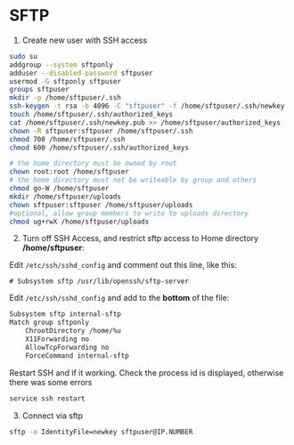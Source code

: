 # SFTP

1) Create new user with SSH access
```sh
sudo su
addgroup --system sftponly
adduser --disabled-password sftpuser
usermod -G sftponly sftpuser
groups sftpuser
mkdir -p /home/sftpuser/.ssh
ssh-keygen -t rsa -b 4096 -C "sftpuser" -f /home/sftpuser/.ssh/newkey
touch /home/sftpuser/.ssh/authorized_keys
cat /home/sftpuser/.ssh/newkey.pub >> /home/sftpuser/authorized_keys
chown -R sftpuser:sftpuser /home/sftpuser/.ssh
chmod 700 /home/sftpuser/.ssh
chmod 600 /home/sftpuser/.ssh/authorized_keys

# the home directory must be owned by root
chown root:root /home/sftpuser
# the home directory must not be writeable by group and others
chmod go-W /home/sftpuser
mkdir /home/sftpuser/uploads
chown sftpuser:sftpuser /home/sftpuser/uploads
#optional, allow group members to write to uploads directory
chmod ug+rwX /home/sftpuser/uploads
```

2) Turn off SSH Access, and restrict sftp access to Home directory **/home/sftpuser**:

Edit `/etc/ssh/sshd_config` and comment out this line, like this:
```
# Subsystem sftp /usr/lib/openssh/sftp-server
```

Edit `/etc/ssh/sshd_config` and add to the **bottom** of the file:
```sh
Subsystem sftp internal-sftp
Match group sftponly
    ChrootDirectory /home/%u
    X11Forwarding no
    AllowTcpForwarding no
    ForceCommand internal-sftp

```
Restart SSH and if it working.  Check the process id is displayed, otherwise there was some errors
```sh
service ssh restart
```

3) Connect via sftp
```sh
sftp -o IdentityFile=newkey sftpuser@IP.NUMBER

```
